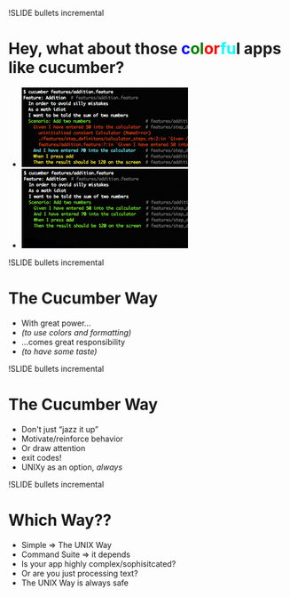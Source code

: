 !SLIDE bullets incremental
# Hey, what about those <font color="blue">c</font><font color="green">ol</font><font color="red">or</font><font color="cyan">fu</font>l apps like cucumber?
* <img src="cuke_fail.png" /> 
* <img src="cuke_pass.png" />

!SLIDE bullets incremental
# The Cucumber Way
* With great power…
* _(to use colors and formatting)_
* …comes great responsibility
* _(to have some taste)_

!SLIDE bullets incremental
# The Cucumber Way
* Don't just “jazz it up”
* Motivate/reinforce behavior
* Or draw attention
* exit codes!
* UNIXy as an option, *always*

!SLIDE bullets incremental
# Which Way??
* Simple => The UNIX Way
* Command Suite => it depends
* Is your app highly complex/sophisitcated?
* Or are you just processing text?
* The UNIX Way is always safe

